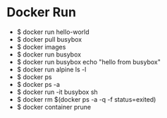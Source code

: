 # Docker Run

* $ docker run hello-world
* $ docker pull busybox
* $ docker images
* $ docker run busybox
* $ docker run busybox echo "hello from busybox"
* $ docker run alpine ls -l
* $ docker ps
* $ docker ps -a
* $ docker run -it busybox sh
* $ docker rm $(docker ps -a -q -f status=exited)
* $ docker container prune
